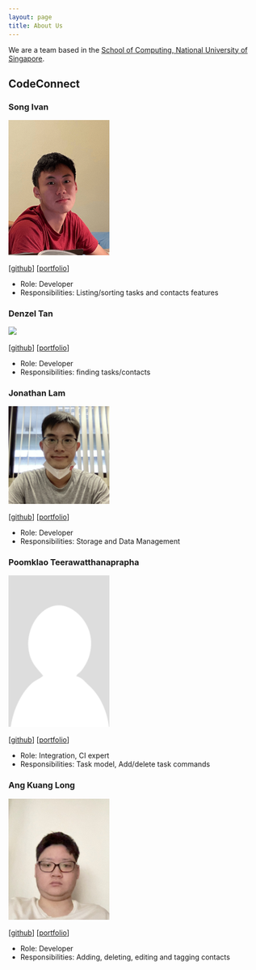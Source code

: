 ```yaml
---
layout: page
title: About Us
---
```


We are a team based in the [School of Computing, National University of Singapore](http://www.comp.nus.edu.sg).

## CodeConnect

### Song Ivan

<img src="images/songivan00.png" width="200px">

[[github](https://github.com/songivan00)]
[[portfolio](team/songivan00.md)]

* Role: Developer
* Responsibilities: Listing/sorting tasks and contacts features

### Denzel Tan

<img src="images/danzzzerl.png" width="200px">

[[github](http://github.com/danzzzerl)]
[[portfolio](team/danzzzerl.md)]

* Role: Developer
* Responsibilities: finding tasks/contacts

### Jonathan Lam

<img src="images/jonlamy.png" width="200px">

[[github](http://github.com/JonLamy)]
[[portfolio](team/jonlamy.md)]

* Role: Developer
* Responsibilities: Storage and Data Management

### Poomklao Teerawatthanaprapha

<img src="images/parnikkapore.png" width="200px">

[[github](http://github.com/parnikkapore)]
[[portfolio](team/parnikkapore.md)]

* Role: Integration, CI expert
* Responsibilities: Task model, Add/delete task commands

### Ang Kuang Long

<img src="images/angkl0.png" width="200px">

[[github](http://github.com/angkl0)]
[[portfolio](team/angkl0.md)]

* Role: Developer
* Responsibilities: Adding, deleting, editing and tagging contacts
